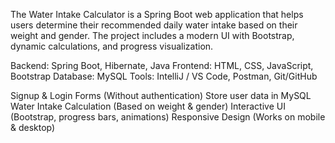 The Water Intake Calculator is a Spring Boot web application that helps
users determine their recommended daily water intake based on their weight and gender. 
The project includes a modern UI with Bootstrap, dynamic calculations, and progress visualization.

Backend: Spring Boot, Hibernate, Java
Frontend: HTML, CSS, JavaScript, Bootstrap
Database: MySQL
Tools: IntelliJ / VS Code, Postman, Git/GitHub

Signup & Login Forms (Without authentication)
Store user data in MySQL
Water Intake Calculation (Based on weight & gender)
Interactive UI (Bootstrap, progress bars, animations)
Responsive Design (Works on mobile & desktop)
